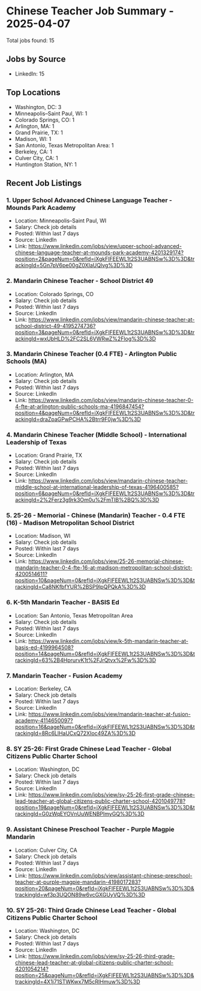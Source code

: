 # Chinese Teacher Job Summary - 2025-04-07

Total jobs found: 15

## Jobs by Source

- LinkedIn: 15

## Top Locations

- Washington, DC: 3
- Minneapolis–Saint Paul, WI: 1
- Colorado Springs, CO: 1
- Arlington, MA: 1
- Grand Prairie, TX: 1
- Madison, WI: 1
- San Antonio, Texas Metropolitan Area: 1
- Berkeley, CA: 1
- Culver City, CA: 1
- Huntington Station, NY: 1

## Recent Job Listings

### 1. Upper School Advanced Chinese Language Teacher - Mounds Park Academy
- Location: Minneapolis–Saint Paul, WI
- Salary: Check job details
- Posted: Within last 7 days
- Source: LinkedIn
- Link: https://www.linkedin.com/jobs/view/upper-school-advanced-chinese-language-teacher-at-mounds-park-academy-4201329174?position=2&pageNum=0&refId=iXgkFIFEEWL1t2S3UABNSw%3D%3D&trackingId=5Gn7pV6pe00gZ0XIaUQlvg%3D%3D

### 2. Mandarin Chinese Teacher - School District 49
- Location: Colorado Springs, CO
- Salary: Check job details
- Posted: Within last 7 days
- Source: LinkedIn
- Link: https://www.linkedin.com/jobs/view/mandarin-chinese-teacher-at-school-district-49-4195274736?position=3&pageNum=0&refId=iXgkFIFEEWL1t2S3UABNSw%3D%3D&trackingId=wxUbHLD%2FC2SL6VWRwZ%2Flog%3D%3D

### 3. Mandarin Chinese Teacher (0.4 FTE) - Arlington Public Schools (MA)
- Location: Arlington, MA
- Salary: Check job details
- Posted: Within last 7 days
- Source: LinkedIn
- Link: https://www.linkedin.com/jobs/view/mandarin-chinese-teacher-0-4-fte-at-arlington-public-schools-ma-4196847454?position=4&pageNum=0&refId=iXgkFIFEEWL1t2S3UABNSw%3D%3D&trackingId=draZpaGPwPCHA%2Btrr9F0jw%3D%3D

### 4. Mandarin Chinese Teacher (Middle School) - International Leadership of Texas
- Location: Grand Prairie, TX
- Salary: Check job details
- Posted: Within last 7 days
- Source: LinkedIn
- Link: https://www.linkedin.com/jobs/view/mandarin-chinese-teacher-middle-school-at-international-leadership-of-texas-4196400585?position=6&pageNum=0&refId=iXgkFIFEEWL1t2S3UABNSw%3D%3D&trackingId=2%2Ferz3g9rk3Om0u%2FmTIB%2BQ%3D%3D

### 5. 25-26 - Memorial - Chinese (Mandarin) Teacher - 0.4 FTE (16) - Madison Metropolitan School District
- Location: Madison, WI
- Salary: Check job details
- Posted: Within last 7 days
- Source: LinkedIn
- Link: https://www.linkedin.com/jobs/view/25-26-memorial-chinese-mandarin-teacher-0-4-fte-16-at-madison-metropolitan-school-district-4200514611?position=10&pageNum=0&refId=iXgkFIFEEWL1t2S3UABNSw%3D%3D&trackingId=Ca8NKfbfYUR%2BSP9lpQPQkA%3D%3D

### 6. K-5th Mandarin Teacher - BASIS Ed
- Location: San Antonio, Texas Metropolitan Area
- Salary: Check job details
- Posted: Within last 7 days
- Source: LinkedIn
- Link: https://www.linkedin.com/jobs/view/k-5th-mandarin-teacher-at-basis-ed-4199964508?position=14&pageNum=0&refId=iXgkFIFEEWL1t2S3UABNSw%3D%3D&trackingId=63%2B4HprurvK1t%2FJrQtvx%2Fw%3D%3D

### 7. Mandarin Teacher - Fusion Academy
- Location: Berkeley, CA
- Salary: Check job details
- Posted: Within last 7 days
- Source: LinkedIn
- Link: https://www.linkedin.com/jobs/view/mandarin-teacher-at-fusion-academy-4114650097?position=16&pageNum=0&refId=iXgkFIFEEWL1t2S3UABNSw%3D%3D&trackingId=8Rc6LlHaUCxQ72XIoc49ZA%3D%3D

### 8. SY 25-26: First Grade Chinese Lead Teacher - Global Citizens Public Charter School
- Location: Washington, DC
- Salary: Check job details
- Posted: Within last 7 days
- Source: LinkedIn
- Link: https://www.linkedin.com/jobs/view/sy-25-26-first-grade-chinese-lead-teacher-at-global-citizens-public-charter-school-4201049778?position=19&pageNum=0&refId=iXgkFIFEEWL1t2S3UABNSw%3D%3D&trackingId=G0zWqEYOVnUuWENBPImyGQ%3D%3D

### 9. Assistant Chinese Preschool Teacher - Purple Magpie Mandarin
- Location: Culver City, CA
- Salary: Check job details
- Posted: Within last 7 days
- Source: LinkedIn
- Link: https://www.linkedin.com/jobs/view/assistant-chinese-preschool-teacher-at-purple-magpie-mandarin-4198017283?position=20&pageNum=0&refId=iXgkFIFEEWL1t2S3UABNSw%3D%3D&trackingId=wf3p3UQON89w6vcGXGUyVQ%3D%3D

### 10. SY 25-26: Third Grade Chinese Lead Teacher - Global Citizens Public Charter School
- Location: Washington, DC
- Salary: Check job details
- Posted: Within last 7 days
- Source: LinkedIn
- Link: https://www.linkedin.com/jobs/view/sy-25-26-third-grade-chinese-lead-teacher-at-global-citizens-public-charter-school-4201054214?position=25&pageNum=0&refId=iXgkFIFEEWL1t2S3UABNSw%3D%3D&trackingId=4X1j71STWKwx7M5cRIHmuw%3D%3D

